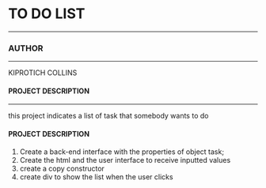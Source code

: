 # TO  DO LIST
---
### AUTHOR
---
KIPROTICH COLLINS
#### PROJECT DESCRIPTION
---
this project indicates a list of task that somebody wants to do
#### PROJECT DESCRIPTION
1. Create a back-end interface with the properties of object task;
2. Create the html and the user interface to receive inputted values
3. create a copy constructor
4. create div to show the list when the user clicks
